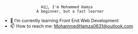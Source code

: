                      Hi👋, I'm Mohammed Hamza
                   A beginner, but a fast learner

- 🌱 I’m currently learning Front End Web Development
- 📫 How to reach me: MohammedHamza0631@outlook.com
